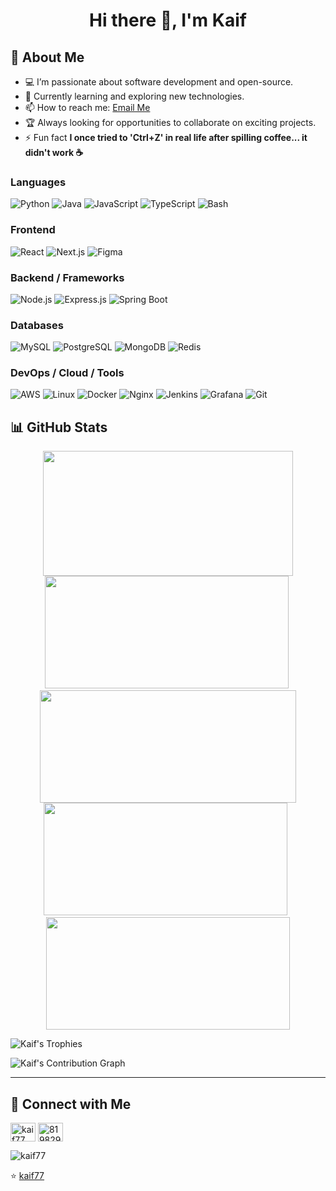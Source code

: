 <h1 align="center">Hi there 👋, I'm Kaif</h1>

## 🚀 About Me

- 💻 I’m passionate about software development and open-source.
- 🌱 Currently learning and exploring new technologies.
- 📫 How to reach me: [Email Me](mailto:kaifmk77@gmail.com)
- 🏆 Always looking for opportunities to collaborate on exciting projects.
- ⚡ Fun fact **I once tried to 'Ctrl+Z' in real life after spilling coffee... it didn't work ☕**

### Languages
![Python](https://img.shields.io/badge/-Python-000?style=flat&logo=python)
![Java](https://img.shields.io/badge/-Java-000?style=flat&logo=java&logoColor=white)
![JavaScript](https://img.shields.io/badge/-JavaScript-000?style=flat&logo=javascript)
![TypeScript](https://img.shields.io/badge/-TypeScript-000?style=flat&logo=typescript)
![Bash](https://img.shields.io/badge/-Bash-000?style=flat&logo=gnubash)

### Frontend
![React](https://img.shields.io/badge/-React-000?style=flat&logo=react)
![Next.js](https://img.shields.io/badge/-Next.js-000?style=flat&logo=nextdotjs)
![Figma](https://img.shields.io/badge/-Figma-000?style=flat&logo=figma)

### Backend / Frameworks
![Node.js](https://img.shields.io/badge/-Node.js-000?style=flat&logo=node.js)
![Express.js](https://img.shields.io/badge/-Express.js-000?style=flat&logo=express&logoColor=white)
![Spring Boot](https://img.shields.io/badge/-Spring%20Boot-000?style=flat&logo=spring-boot)

### Databases
![MySQL](https://img.shields.io/badge/-MySQL-000?style=flat&logo=mysql)
![PostgreSQL](https://img.shields.io/badge/-PostgreSQL-000?style=flat&logo=postgresql)
![MongoDB](https://img.shields.io/badge/-MongoDB-000?style=flat&logo=mongodb)
![Redis](https://img.shields.io/badge/-Redis-000?style=flat&logo=redis)

### DevOps / Cloud / Tools
![AWS](https://img.shields.io/badge/-AWS-000?style=flat&logo=amazon-aws)
![Linux](https://img.shields.io/badge/-Linux-000?style=flat&logo=linux)
![Docker](https://img.shields.io/badge/-Docker-000?style=flat&logo=docker)
![Nginx](https://img.shields.io/badge/-Nginx-000?style=flat&logo=nginx)
![Jenkins](https://img.shields.io/badge/-Jenkins-000?style=flat&logo=jenkins)
![Grafana](https://img.shields.io/badge/-Grafana-000?style=flat&logo=grafana)
![Git](https://img.shields.io/badge/-Git-000?style=flat&logo=git)

## 📊 GitHub Stats

<div align="center">

<img src="https://github-readme-stats.vercel.app/api/top-langs/?username=kaif77&layout=compact&theme=radical" height="200px" width="400px"/>

</div>

<div align="center">
  <img src="https://github-readme-stats.vercel.app/api?username=kaif77&show_icons=true&theme=radical" height="180px" width="390px" />&nbsp;<img src="https://streak-stats.demolab.com?user=kaif77&theme=tokyonight" height="180px"  width="410px" />
</div>

<div align="center">
  <img src="https://github-readme-stats.vercel.app/api?username=kaif77&show_icons=true&theme=radical&card_width=390" height="180px" width="390px"/>&nbsp;&nbsp;<img src="https://streak-stats.demolab.com?user=kaif77&theme=tokyonight&card_width=390" height="180px" width="390px"/>
</div>

![Kaif's Trophies](https://github-profile-trophy.vercel.app/?username=kaif77&theme=onestar&no-frame=true&column=9)

![Kaif's Contribution Graph](https://github-readme-activity-graph.vercel.app/graph?username=kaif77&theme=github-compact)

---

## 🔗 Connect with Me


<p align="left">
<a href="https://linkedin.com/in/kaif77" target="blank"><img align="center" src="https://raw.githubusercontent.com/rahuldkjain/github-profile-readme-generator/master/src/images/icons/Social/linked-in-alt.svg" alt="kaif77" height="30" width="40" /></a>
<a href="https://stackoverflow.com/users/8198290" target="blank"><img align="center" src="https://raw.githubusercontent.com/rahuldkjain/github-profile-readme-generator/master/src/images/icons/Social/stack-overflow.svg" alt="8198290" height="30" width="40" /></a>
</p>

<p align="left"> <img src="https://komarev.com/ghpvc/?username=kaif77&label=Profile%20views&color=0e75b6&style=flat" alt="kaif77" /> </p>


⭐️ [kaif77](https://github.com/kaif77)


